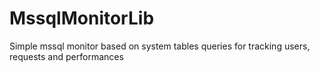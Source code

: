 # MssqlMonitorLib
Simple mssql monitor based on system tables queries for tracking users, requests and performances
